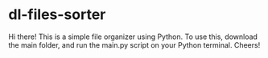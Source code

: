 # dl-files-sorter

Hi there! This is a simple file organizer using Python. To use this, download the main folder, and run the main.py script on your Python terminal. Cheers!
